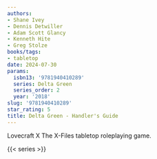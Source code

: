 ```yaml
---
authors:
- Shane Ivey
- Dennis Detwiller
- Adam Scott Glancy
- Kenneth Hite
- Greg Stolze
books/tags:
- tabletop
date: 2024-07-30
params:
  isbn13: '9781940410289'
  series: Delta Green
  series_order: 2
  year: '2018'
slug: '9781940410289'
star_rating: 5
title: Delta Green - Handler's Guide
---
```


Lovecraft X The X-Files tabletop roleplaying game.

<!--more-->

{{< series >}}